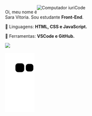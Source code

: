 <img src="https://raw.githubusercontent.com/MicaelliMedeiros/micaellimedeiros/master/image/computer-illustration.png" min-width="400px" max-width="400px" width="400px" align="right" alt="Computador iuriCode">

<p align="left"> 
  Oi, meu nome é Sara Vitoria. Sou estudante <strong>Front-End</strong>.<br>
</p>

<p align="left">
  🦄 Linguagens: <strong>HTML, CSS e JavaScript.</strong>
</p>

<p align="left">
  💼 Ferramentas: <strong>VSCode e GitHub.</strong>
</p>

 <p align="left">

  <a href="https://www.linkedin.com/in/sara-vitoria-238773206/" alt="Linkedin">
  <img src="https://img.shields.io/badge/-Linkedin-0e76a8?style=flat-square&logo=Linkedin&logoColor=white&link=https://www.linkedin.com/in/sara-vitoria-238773206/" /></a>

</p>  


  ![Snake animation](https://github.com/rafaballerini/rafaballerini/blob/output/github-contribution-grid-snake.svg)
